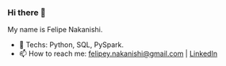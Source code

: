 ### Hi there 👋

My name is Felipe Nakanishi.

- 👯 Techs: Python, SQL, PySpark.
- 📫 How to reach me: felipey.nakanishi@gmail.com | [LinkedIn](https://www.linkedin.com/in/felipe-nakanishi-56654911a/) 

<!--
<!--
**felipe-nakanishi/felipe-nakanishi** is a ✨ _special_ ✨ repository because its `README.md` (this file) appears on your GitHub profile.

Here are some ideas to get you started:

- 🔭 I’m currently working on ...
- 🌱 I’m currently learning ...
- 👯 I’m looking to collaborate on ...
- 🤔 I’m looking for help with ...
- 💬 Ask me about ...
- 📫 How to reach me: ...
- 😄 Pronouns: ...
- ⚡ Fun fact: ...
-->
